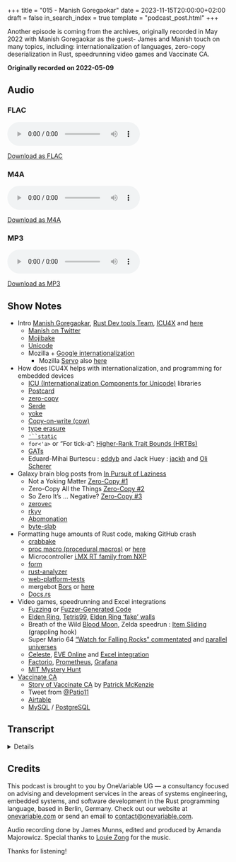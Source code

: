 +++
title = "015 - Manish Goregaokar"
date = 2023-11-15T20:00:00+02:00
draft = false
in_search_index = true
template = "podcast_post.html"
+++

Another episode is coming from the archives, originally recorded in May 2022 with Manish Goregaokar as the guest- James and Manish touch on many topics, including: internationalization of languages, zero-copy deserialization in Rust, speedrunning video games and Vaccinate CA.

**Originally recorded on 2022-05-09**

<!-- more -->

## Audio

### FLAC

<audio
    controls
    src="https://delivery.jamescdn.com/2023-11-15-manish-goregaokar.flac">
        Your browser does not support embedding FLAC.
</audio>

[Download as FLAC](https://delivery.jamescdn.com/2023-11-15-manish-goregaokar.flac)

### M4A

<audio
    controls
    src="https://delivery.jamescdn.com/2023-11-15-manish-goregaokar.m4a">
        Your browser does not support embedding M4A.
</audio>

[Download as M4A](https://delivery.jamescdn.com/2023-11-15-manish-goregaokar.m4a)

### MP3

<audio
    controls
    src="https://delivery.jamescdn.com/2023-11-15-manish-goregaokar.mp3">
        Your browser does not support embedding MP3.
</audio>

[Download as MP3](https://delivery.jamescdn.com/2023-11-15-manish-goregaokar.mp3)

## Show Notes


- Intro [Manish Goregaokar](https://github.com/Manishearth), [Rust Dev tools Team](https://www.rust-lang.org/governance/teams/dev-tools), [ICU4X](https://github.com/unicode-org/icu4x) and [here](http://blog.unicode.org/2022/09/announcing-icu4x-10.html)
    - [Manish on Twitter](https://twitter.com/ManishEarth)
    - [Mojibake](https://en.wikipedia.org/wiki/Mojibake)
    - [Unicode](https://home.unicode.org/)
    - Mozilla + [Google internationalization](https://developers.google.com/international)
        - Mozilla [Servo](https://servo.org/) also [here](https://en.wikipedia.org/wiki/Servo_(software))
- How does ICU4X helps with internationalization, and programming for embedded devices 
    - [ICU (Internationalization Components for Unicode)](https://icu.unicode.org/) libraries
    - [Postcard](https://github.com/jamesmunns/postcard)
    - [zero-copy](https://en.wikipedia.org/wiki/Zero-copy)
    - [Serde](https://serde.rs/)
    - [yoke](https://crates.io/crates/yoke)
    - [Copy-on-write (cow)](https://en.wikipedia.org/wiki/Copy-on-write)
    - [type erasure](https://en.wikipedia.org/wiki/Type_erasure)
    - [`'``static`](https://doc.rust-lang.org/rust-by-example/scope/lifetime/static_lifetime.html)
    - `for<'a>` or “For tick-a”: [Higher-Rank Trait Bounds (HRTBs)](https://doc.rust-lang.org/nomicon/hrtb.html)
    - [GATs](https://rust-lang.github.io/generic-associated-types-initiative/index.html)
    - Eduard-Mihai Burtescu : [eddyb](https://github.com/eddyb) and Jack Huey : [jackh](https://github.com/jackh726/) and [Oli Scherer](https://github.com/oli-obk)
- Galaxy brain blog posts from [In Pursuit of Laziness](https://manishearth.github.io/)
    - Not a Yoking Matter [Zero-Copy #1](https://manishearth.github.io/blog/2022/08/03/zero-copy-1-not-a-yoking-matter/) 
    - Zero-Copy All the Things [Zero-Copy #2](https://manishearth.github.io/blog/2022/08/03/zero-copy-2-zero-copy-all-the-things/)
    - So Zero It’s … Negative? [Zero-Copy #3](https://manishearth.github.io/blog/2022/08/03/zero-copy-3-so-zero-its-dot-dot-dot-negative/)
    - [zerovec](https://crates.io/crates/zerovec)
    - [rkyv](https://crates.io/crates/rkyv)
    - [Abomonation](https://docs.rs/abomonation/latest/abomonation/)
    - [byte-slab](https://crates.io/crates/byte-slab)
- Formatting huge amounts of Rust code, making GitHub crash
    - [crabbake](https://crates.io/crates/crabbake/0.4.0)
    - [proc macro (procedural macros)](https://doc.rust-lang.org/beta/reference/procedural-macros.html) or [here](https://doc.rust-lang.org/proc_macro/)
    - Microcontroller [i.MX RT family from NXP](https://www.nxp.com/products/processors-and-microcontrollers/arm-microcontrollers/i-mx-rt-crossover-mcus:IMX-RT-SERIES)
    - [form](https://crates.io/crates/form)
    - [rust-analyzer](https://rust-analyzer.github.io/)
    - [web-platform-tests](https://web-platform-tests.org/)
    - mergebot [Bors](https://bors.tech/) or [here](https://github.com/bors-ng/bors-ng)
    - [Docs.rs](https://docs.rs/)
- Video games, speedrunning and Excel integrations 
    - [Fuzzing](https://en.wikipedia.org/wiki/Fuzzing) or [Fuzzer-Generated Code](https://github.com/dwrensha/fuzz-rustc/#bugs-found)
    - [Elden Ring](https://en.bandainamcoent.eu/elden-ring/elden-ring), [Tetris99](https://tetris.com/topic/tetris-99), [Elden Ring ‘fake’ walls](https://www.gamesradar.com/oh-no-elden-ring-has-fake-walls-you-need-to-hit-up-to-50-times/)
    - Breath of the Wild [Blood Moon](https://www.ign.com/wikis/the-legend-of-zelda-breath-of-the-wild/Blood_Moon), Zelda speedrun : [Item Sliding](https://www.zeldaspeedruns.com/twwhd/tech/item-sliding) (grappling hook)
    - Super Mario 64 [“Watch for Falling Rocks” commentated](https://www.youtube.com/watch?v=kpk2tdsPh0A) and [parallel universes](https://pannenkoek2012.fandom.com/wiki/Parallel_Universe)
    - [Celeste](https://en.wikipedia.org/wiki/Celeste_(video_game)), [EVE Online](https://www.eveonline.com/) and [Excel integration](https://www.eveonline.com/eve-academy/excel-add-in)
    - [Factorio](https://www.factorio.com/), [Prometheus](https://prometheus.io/), [Grafana](https://grafana.com/)
    - [MIT Mystery Hunt](https://puzzles.mit.edu/)
- [Vaccinate CA](https://en.wikipedia.org/wiki/VaccinateCA) 
    - [Story of Vaccinate CA](https://worksinprogress.co/issue/the-story-of-vaccinateca) by [Patrick McKenzie](https://twitter.com/patio11)
    - Tweet from [@Patio11](https://twitter.com/patio11/status/1349577791537250310)
    - [Airtable](https://www.airtable.com/)
    - [MySQL](https://www.mysql.com/) / [PostgreSQL](https://www.postgresql.org/)
 
## Transcript

<details>

   *James Munns*
 
 Well do you want to give yourself a quick introduction?

*Manish Goregaokar*

Yeah, so hi, I'm Manish. I've been doing Rust stuff for ages now: I'm part of the Dev tools team, used to be on the core team. These days most of my Rust work is on ICU4X, which is a unicode project for making an internationalization library in Rust that's modular and fast and, well, in Rust. 

*James Munns*

So, I've known you mostly through the Rust project, like I feel like I've interacted with you online a couple times, then I know with the Rust all hands, we've chatted a couple times, probably played Mario Kart once or twice. 

*Manish Goregaokar*

Yeah, probably.

*James Munns*

But yeah, I know following you on Twitter is always an experience because I know you're on the Unicode bodies and things like that. Which means you have… you are the abyss gazer for things like mojibake and things like that like… whenever when someone's like, “Why isn't this encoding right? Why did this ridiculous edge case happen?” Or even just for spoken human languages, people start talking about like, a weird mashup of puns or roots of words— I feel like you're always at the root of that conversation, or get roped into that conversation fairly quickly.

*Manish Goregaokar*

Pretty much, yeah I'm the abyss gazer for multiple abysses I guess? I've always been interested in human languages and that got me into Unicode, that got me into many other things, and I guess it's a similar kind of interest that got me into programming languages as well. I spent a lot of time doing Unicode stuff, I have a lot of interests in human languages in general, though most of that doesn't overlap with my primary work in Unicode.

*James Munns*

So I know you were at Mozilla for a number of years… Was you working on Unicode a result of working at Mozilla, or did those things happen completely independently or…?

*Manish Goregaokar*

Ah, kind of both? So as someone interested in languages and especially writing systems, at some point I got roped into the Unicode script ad hoc where they work on encoding new writing systems or new characters in existing writing systems. So basically, the part of Unicode that's not emoji and not other weird stuff, it's for the actual text, and that was just an interesting thing for me to attend every now and then and help out in and enjoyed that. That's kind of how we got into Unicode, but my primary stuff right now is on ICU4X, which was started as a collaboration between Mozilla and Google. And when it started, I was at Mozilla. I was not working on internationalization at Mozilla, I was working on Servo, but the person who was working on this knew me well, and also I helped him with a lot of Rust stuff and also he knew that I had a decent amount of internationalization background. So I got kind of roped in when this started, and it was just like this little side project I had of helping out ICU4X, and then later when Servo shut down, the folks at Google were kind of like, “Hey you want to work on ICU4X full time?” and I was like, “Yeah, sure!” This is something that I cared about enough that I actually spent extra time on at my previous job. So, I don't mind working on this. So yeah. So it's kind of both.

*James Munns*

So, I know internationalization covers a really broad set of concepts and and things that are needed… What aspects of internationalization does ICU4X specifically aim to help with, or what kind of problems does it solve?

*Manish Goregaokar*

I kind of want to say all of it. 

*James Munns*

Okay.

*Manish Goregaokar*

But that's also kind of broad depending on what you mean by internationalization. Basically, ICU4X doesn't do translations or anything. It doesn't do things like providing you a framework to translate things. What it does do is kind of all of the hard algorithmics or data-driven bits of internationalization. So, how do people format dates? Oh well, it turns out that even in the US you have 50 ways of formatting dates, whether you want to use numbers or words or short words or whatever and now you need to do that for everyone. How do different languages have plurals? How do people format numbers? Because some people use periods and commas and vice versa, and then some people put the commas in different places. So it's a lot of stuff like that, segmenting words, whatever… There's already a library, really 2 libraries called ICU —which is Internationalization Components for Unicode — and they've been around for at least a decade, probably 2. They're kind of old: they're in C and Java and they're maintained by Unicode as well. They're kind of what everyone uses to do all of this, and they're fine. The main problem is that they're not modular and they don't give you much control over the data. So you're kind of stuck pulling in this giant dependency, and it takes up a lot of space and you can't do a lot of dynamic stuff that people would want to with data loading and with other stuff. Also the end result of this is many platforms have like multiple copies of it in the end, just because you can't really slice it up nicely. Android has at least 2 and I think it's more than two. I mean Chrome has its own, Android has at least 1 and 1 more. There's there's a bunch. Everyone has this problem: Firefox has this problem, Android has this problem. Because it's so large you can't even like think about targeting an embedded platform, because this giant Java or C++ library is just not going to fit. ICU4X was kind of: with the goal of we want a library that's modular so you only pull in what you need. If you only need to format dates, you're not going to pull in the formatting for currencies or plurals or whatever. And much more control over the data loading, so you don't have to bake in the data from the beginning. It doesn't have to mean like, “Oh, well because we can only have our app be 50 MB, we're only going to support these 5 languages because we can't support more without bloating up data,” and we want to give you control over data loading so you can kind of load it off the network or whatever, or kind of design your own way of loading data, cache it, whatever tradeoffs you have about data, we can support it because we kind of let you handle that part. That just makes it applicable to so many more things and so much more flexible so that's kind of the goal. And also it's in Rust: so modern programming language, safe but still fast. It's fast but still has a small footprint and yeah, so that's kind of like our goal.

*James Munns*

I've spent most of my career on tiny embedded devices, and for a lot of them, they either tend to be headless so they're mostly sending raw data and things like that. So, user presenting messages are not— I haven't worked on a lot of systems with a user interface, I should say. So, this has been rare in my career but I've definitely worked with some folks who have either worked in the video game industry, or web and front-end industry where internationalization and localization was a huge pipeline project where: from the tools that you use for doing the translations to keeping track of those translations in the application and things like that I know there's this huge amount of- I don't want to say unseen effort, but it's something that when a lot of people are thinking about software and development, that's not the part that they're thinking about unless they've worked on a team that's worked like that and and to go back to what you said about size the few projects that I have worked on that have had an LCD or something like that— we've typically had to recompile the entire firmware for all the different languages because, like you said, there's only so much room for non-volatile storage on those devices. So I definitely remember having macros in there and you'd have to build with different, you know, environment variables or compiler flags in there, and rerun 16 build jobs and then update the firmware specifically for devices that are going to that region… which might make sense for a device that never gets updates, but definitely as things become more connected and expect to have updates and either gain functionality or details change and things like that, that becomes less and less optional even for the really tiny stuff.

*Manish Goregaokar*

Yeah… tiny stuff… most embedded devices probably have fewer internationalization needs than like Twitter or Firefox because, you know, there's- there's only so much UI you can have. But even just thinking about, like, for example, a smartwatch— or this isn't actually a smartwatch, this is a GPS watch, which is even a better example because this- I don't think this chip on this is, like, a proper chip with a full OS and everything, this is probably an embedded device. It does a lot, but also it's got to have a battery life of like at least a week or so when I'm not in exercise mode, and it's got to show stuff. And this one isn't internationalized, but if it were to be internationalized, you'd want to fit all of that on this tiny chip. Most of the actual, like, smartwatches, like the actually smart-smart watches, where you can install apps and stuff, those run Android or IOS or something and they have a full-fledged ARM chip… but again, for battery life reasons, you're not going to have that ARM chip running most of the time, you're going to have it running, like, only when I'm pressing stuff on it and otherwise you've got this like tiny little embedded device- embedded chip that's usually just kind of chilling there and showing numbers on the screen.

*James Munns*

Yeah, the race to sleep is pretty much everything in battery powered devices is: how little can I do and how quickly can I go back to sleeping and *look*  like I'm doing something, but really using micro amps of power because there's no other way I'm going to make it through the week.

*Manish Goregaokar*

Yeah, but they still have plenty UI and nothing I've ever used of this kind is internationalized but there's still enough to internationalize, not enough as Twitter or Firefox like I said, but still quite a bit.

*James Munns*

Yeah, definitely, so this is something that not necessarily is what's holding, you know, I have this template my welcome message and I don't have the 25 different languages there, but this is something that's a toolkit almost for making that, where you have the details of the numbers or, like you said, even just calendar dates of making it not look strange to people who aren't in the region where the developers are basically — because I think we've seen that on, you know, US developed devices, or devices that are from a more international audience and you look at it and you go, “I know what it means…” but just every time I look at it looks weird, like… I know living in Germany, just looking at currency and things like that and seeing the period and the comma switched for numbers and will throw you off the first couple times you see it because you go, “Wait — is that — why does that… $1,000, and why are there 3 decimal places on that? Oh no, it's a million Euros, okay we're talking about something completely different here, or €100,000 instead…” So, I know that you're using Postcard as one of your formats there. I know that you and I have had some particularly interesting battles with zero-copy things. So: for folks who aren't super familiar with zero-copy, the idea is that sometimes these messages you receive, either from storage or off a network or something like that, make up a pretty huge amount of the data that you receive. I mean, if you think about JSON, which is probably a bad example which we'll come around to later, but… I mean that's a bunch of keys that are strings usually and a bunch of values that are either strings or objects that are then consisting of strings most of the way down, and that tends to be a pretty big amount of the data that comes in, and if you are streaming hundreds of megabytes of this data per second — if you have a cloud service or something like that — if you had to sit down and copy every one of those into a Rust string or something like that… It's not a lot, like `clone` is not that expensive an operation, but anything done millions or billions of times adds up, and zero-copy is sort of an interesting way of saying — well, don't duplicate it, just hold on to the original packet and whenever you have a string slice or whatever the equivalent is in your language, you just say — go look at the original payload, and it's there. And in the past, this has always been done for efficiency reasons but in a lot of other languages, it tends to be kind of a huge threat vector to say nonetheless, because if you accidentally keep pointing back to that message buffer and then get rid of the original message, but you're still holding on to some reference of that — you're in trouble. And this ends up being either, like, a use-after-free or buffer corruption kind of thing. And Rust has been particularly interesting, because lifetimes are more or less exactly what that's for — is the ability to safely say, “Do I still have that packet? Is that packet still good, and is it still around and can I reasonably borrow from it?” I know when I was making my the first iteration of my little computer, my little OS, I was like — I want to copy none of the times, I want a DMA memory directly into a buffer, and then I want to borrow that and process the entire packet stack and then send it out with only 1 copy basically from the input DMA buffer to the output DMA buffer. So I could get end to end routing… and I drove myself crazy, because you can do that and Rust will not let you make a mistake, but everything will work and then you go — oh let me just move this message over- Oh nope - Doesn't- you're not holding onto that buffer for long enough anymore, or you have to copy it and then you have this one path where you have to copy things and it ends up being really painful… and Serde does let you do zero-copy things out of the box, but I think both you and I have run into cases where we've wanted a little bit more than what comes available out of the box, or we're trying to do something a little bit more clever? And I know you've ended up writing a library called yoke which is for exactly that kind of problem.

*Manish Goregaokar*

Yeah— in the world of zero-copy, I've actually at this point designed 3 libraries um, that do various things in this space and they're all kind of- there are limitations of the space that I want to get around. They're not necessarily all crates that solve a problem that can't be solved another way. But they all- like for for our specific set of constraints, they work well. To touch on yoke a bit: the name ‘yoke’ comes from the fact that in zero-copy deserialization, mostly when people talk about strings and bite slices, they'll use the cow type because as you mentioned earlier: you can't zero-copy deserialized formats like JSON because they have escapes. So a string in JSON might not actually be the same exact representation as it is in memory because it'll have some backslashes in some places that you don't want. So if you're deserializing that, you can't always take a reference you might need to create an own type. In the zero-copy world, it's basically good practice to always use copy and write types everywhere so that your type can be deserialized from self-describing and from binary formats. The idea of yoke is basically that it does… It does what I call lifetime erasure, which is kind of a throwback to type erasure from din and the idea is— It can turn a compile time lifetime into a runtime one. When you mentioned earlier that when you're doing zero-copy deserialization in many languages, it's just a massive threat vector. In Rust it no longer is, but it is a massive lifetime headache because suddenly the data you deserialize from- the compiler will keep track of it for you, but you still need to handle it and like keep it around and you've got to do that all at compile time and you can't always do that. Sometimes you want some kind of caching strategy. Lifetimes don't understand caching, lifetimes just want to be statically known to always work. The idea of yoke is basically: you can construct some borrowed data out of a data source which I call a cart. And you can kind of yoke that data to that cart, and you get this yoke type which contains both the data and the backing source. And it doesn't have any lifetimes that are externally necessary. It's got a `'``static` lifetime that you can see but basically this means that from the point from the point of view of the outside. This is just a normal type. You can kind of bop around and move and you can hold onto it for as long as you want you can destroy it immediately. And it's got a runtime kind of lifetime and it's a fully owned type basically. The way you access the data is this .git method, which gives you the internal object with a much shorter lifetime. So it's still safe. So it's kind of gate keeping your type at runtime without incurring any runtime checks, .git is just a free kind of pointer. It's- it's giving you the lifetimes at runtime and so you can put something like an RC as the cart. And now you suddenly have dynamic lifetimes. You have the benefits that RC gets you when it comes to data management, but you still have zero-copy deserialization so you don't ever have to do those allocations when deserialising, you just use yoke and things are fixed. I will caveat that it uses the `for<`a>` syntax a whole bunch, which is basically- it is trying to use higher kind of types before higher kind of types are ready.

*James Munns*

Is it something that will be better with GATs when GATs come down or is this like really all the way in the higher kind of type?

*Manish Goregaokar*

Yes, it- it will be better with GATs when GATs are down. But also, mostly any compiler bugs we hit are compiler bugs that are probably also present with GATs. So it's not like a huge difference, we're just using the stable thing for now, and when GATs are like fully baked, we will do a breaking change and release a better version. It uses, like, stable GATs and there are plenty of bugs and shoutout to eddyb and jackh who have fixed a lot of them. I keep showing up with like, “Oh hey, here's an ICE,” and then my example code says like ‘yokable’ in 20 places because um… I have joked that we should just like check yoke into tree as, ah, as a test case. Yeah, we- we- we hit a bunch of ICEs.

*James Munns*

What was the threat I saw you make against Oli?… ”The- the longer something isn't const, the more transmutes I will make.”

*Manish Goregaokar*

Oh, so that is not galaxy brain zero-copy crate 1, or galaxy brain zero-copy crate 2. It's galaxy brain zero-copy crate 3. 

*James Munns*

Okay… oh, so there's something that's superseded yoke now. Is- is that galaxy brain crate 2, or 3? Okay.

*Manish Goregaokar*

No- no, no… 

*James Munns*

Okay

*Manish Goregaokar*

No, these are all things that kind of work together… and a bit of background on all of these, like every last crate here, I was kind of like— let's just eat the performance cost or the like memory cost and like see what happens. But then like, firstly folks had measured it, or already kind of had experience from ICU, what the costs would be, and also folks were kind of like, let's get the last bit of performance out of this. So in every case, I was like okay— so there's the simple solution that most Rustacians would do, and it's got a cost, and I've got this idea… I really don't think we should do it, because it's kind of weird and a bunch of work and everyone's like, “Yeah, you should just do it!” And so I have spent a lot of my time just doing these things. I've- I've been doing feature work as well. But a lot of my time has been spent building like, weird Rust crates— which I enjoy! Like that is actually very fun for me. It's a lot of unsafe code. 

*James Munns*

When someone pays you to shave a yak... You shave a yak, I guess.

*Manish Goregaokar*

Yeah, when someone pays you to shave a yak, you do shave a yak. Exactly. You can even like yoke it to a cart, like a pack yak. So- so, the second to crate is this thing called zero-vec which essentially… serde only lets you do zero-copy with byte buffers and string buffers- and strings. So- so byte slices and strings because everything else has constraints. For zero-copy deserilization, you need to guarantee that the in-memory representation is the same everywhere, and you can only do that for those 2 types- the only 2 unsized types that you can do that for are those 2 types. And for types that are sized, you just copy them typically. You're not going to actually try to do a zero-copy deserialization, because those just get copied on the stack. You only want to do zero-copy zero to deserialization when you've got something that's like a string that's a hundred characters long, or a byte slice that's one hundred bytes long. And that's all fine, but we want to do more. We want to actually have zero-copies completely— or well, we want to have zero buffer copies. Which means we need zero-copy collections. And that's kind of what zerovec gives you. Zerovec basically gives you versions of vec and map that can hold most types. You might need to auto-derive a trait on them but they can hold like all the integer types they can hold an enum or a struct that contains the integer types. They can hold like a slice of strings, so you can do- you can do things like vec of vec of string, or vec of vec of vec of vec of whatever in zero-copy. And also they are internally copy-on-write, because in the zero-copy world like I said you almost always want copy-on-write, so they just do that for you… and yeah, they internally kind of work by defining a wire format for everything and storing everything in memory that way and doing that conversion at runtime instead. So there's a bit of a runtime cost on reads and a larger runtime cost on writes, but the idea is at least in our case, we're never going to be writing to this data in user code. We produce data and then the users get it, so it doesn't matter if producing data is a bit slow. So yeah, that's the second one and it basically just gives you this entire world of types that you can use to do  zero-copy. And we've been using that, and it's been working pretty well. There's also a map type in there and the map type kind of. It's basically a binary search map. 

*James Munns*

It is it like a linear map. Yeah, okay, binary search. Okay.

*Manish Goregaokar*

Yeah, nothing fancy. And worth mentioning that there's already a crate that does a lot of this called rkyv, which was talked about a while ago and it's got pretty popular and- and it's quite good. Ah, we didn't want to use rkyv because it kind of mandates everything about the format. We wanted to use Serde with its pluggable formats, so… and rkyv kind of needs you to be in that universe, but rkyv is also very very good and… everything that zerovec does, rkyv does better. 

*James Munns*

Nice. Yeah I mostly I'm not really met the rkyv folks, but I ran into them because when they were building rkyv, they actually went out and built one of the most comprehensive benchmark suites for different serialization formats where they they have a lot of the Serde formats. So my format Postcard got pulled in there, and rkyv was in there and then there were some non-Serde ones, like more Protobuf-style ones as well… And it was interesting to see that, and they even included like Abomonation which is one of my favorite crates which is just basically like— well, you `memcpy` to a buffer, and hope you never send it to another computer that has a different representation… but it was written by ah, a guy who was working on high performance computing and things like that where they knew that every node in their cluster was using that exact same CPU. So for them, why pay portability costs when you know that portability is not a thing and they gave it the name ‘Abomonation’ intentionally spelled wrong. So I mean you know sort of the danger that you're getting into but it was interesting going back and forth on that and and seeing the different tradeoffs, because Serde has been tremendously popular in that it covers like, 95% of the serialization and deserialization use-case landscape, and because of that it's gotten huge. And you want to stay in that ecosystem because everything works with that, almost any crate that you have that has data types will just have some sort of Serde pluggable format, or like you said — the model is implemented, which means you can plug it into Postcard or JSON or TOML or whatever you'd like… But there are a couple of these edge cases where there's just… either the format- it was impossible to do that when the format was first stabilized, so these kind of things are not possible without breaking backwards compatibility. Or they're just outside of the design, but like the primary design space of these things like that where yeah, zero cost to serialization is one of those things that I've run into, where I've had a lot of these copy-on-write problems. But I'll go one further and usually I am working on a `no_std` system which means that I don't have easy access to do that copy when a write is necessary because there's no allocator, which means you really don't have much to work with so… My first version of that was doing totally deserialized but you just couldn't touch anything and you had to be really careful about what you touched. The second one I ended up making my own sort of like user space, reference counting allocator, where you just would have slabs so you would just say okay I know all of my messages are going to be less than 512 bytes on the wire. So I have a little mini allocator that can hand out 512 byte pages and didn't matter if you got a 10 byte message or a 499 byte message. You always got the big buffer. But: it was reference counted so you knew as long as someone was holding onto some piece of that slab, that memory would stay intact, which was exactly what I ended up needing. But even doing that, it was difficult, because I've forgotten… but I know you and I had a lot of conversations because you were working on yoke around the same time I was working on byte-slab and I was trying to figure out how to make serde do the thing that I wanted, and there just really wasn't… like there's a really deep set of APIs that you have accessible as either a format implementer, or as a data model implementer, someone who's serializing the data types. But I realized what I really needed, needed to be on both sides of that, and in Rust's traits, there's not really a great way to enforce that you have someone on both sides of that. So what I my hack ended up being: you deserialized to borrowed types, and then I would come in afterwards, look at all the references, look at the pointers and then try and reassociate them with the original buffer, which means I'm scanning through all the references and I think I called it ah… ‘rerooting’ or something like that where it's just like, “Is this a reference? Is this a reference to the slab that we have? Okay, cool!” where I'm literally just doing pointer math to see if it's in between the memory range of that buffer, and made me very nervous… Although Genkra eventually did calm my fears on whether doing that pointer math because: in my mind doing math on pointers is always undefined behavior, like if you're comparing pointers from different allocations, it's always undefined behavior. And I was worried if you're comparing a pointer of a reference, that's not from that buffer; with one that *is* from that buffer, then you have problems but she pointed out… I think the most succinct thing was… there's some limitation there where it's basically like— yes, I think that's theoretically allowed to be undefined behavior, but… literally no compiler defines that as undefined behavior, because it would break literally everything, and there's basically a switch that no one turns on LVM for specifically that optimization and it breaks everything. So I was a little worried about it, but it ended up being okay… But I know you and I have sort of felt around the edges of what is possible with serde, where on some hands, it's ridiculously powerful but then there's always that one 5% of things that you want to do where it's just like there's just no way to express that unfortunately.

*Manish Goregaokar*

Yeah, and like zerovec is kind of an attempt to like add another percent to that, or subtract another percent from the 5 %… but yeah exactly, it does a lot, but it also it has limitations and we have been trying to work around a bunch of those… Overall, doing pretty well. It's a great crate and it does almost everything we need and the things we don't, it's good enough that we've been able to design these crates that extend it. Also, yoke is not even working around a serde limitation. It's working around a problem that any zero-copy deserialization crate in Rust will have unless it decides to manage the data for you, which I think some might. Yoke is something that you can use with Archive as well, or with anything else. Oh, and the third one is the most galaxy brain yet because it is… It's the one where we go, “What if you never had to do *any* deserialization, what if it was 0 deserialization deserialization like forget zero-copy It's like negative copy There's no deserialization cost.” The background of this was in some cases you actually do have trusted data. And we- again we want to support data loading patterns and whatever, sometimes your data is baked into your binary, you already trust it and what you could do is like include bytes and then deserialize. But you're paying that cost at some point, and if you're a browser like Firefox: Firefox is- as mentioned before, Mozilla is working on ICU4X quite heavily… So if you're a browser like Firefox, you care about process cold start times very very much, especially now that browsers are many processes, so you don't want to pay that cost at the beginning… and you also really just don't want to pay that cost as much as possible. So, even if it's zero-copy, zero-copy deserialization is pretty fast. But it's still- especially if you're doing a lot of data at once, it's still somewhat slow, so the idea… the last crate was kind of like— what if we could solve this problem? What if we could- we could support a way to kind of bake data into the binary without paying serialization costs? And the answer in that space is `const` and the- the easy doesn't-actually-work answer is: what if all our serialization framework was `const`. It doesn't actually work, because Rust doesn't have support for all the things that need to be done such that something as complicated as serde can be maybe `const`. It does have designs for all of this though. So I think yeah, 

*James Munns*

Oh really?

*Manish Goregaokar*

The Rust `const` infrastructure will actually kind of live in a space that's kind of perpendicular to traits, so that a trait doesn't have to be inherently `const` you can kind of parameterize yourself on a trait, that you say that this is the `const` version of this trait. So you kind of have traits- normal traits, and then you can- for any normal trait, you can say, “this trait but make it `const`". And that's a different bound. So I think it will be theoretically possible with the designs people have, but that's like a couple years away, so we can't rely on that. So instead, the thing we're doing— and this is where some galaxy brain stuff happens, and this is also where I threaten Oli with writing more `mem::transmute`s— instead, what we're doing is we're still using `const` to create one static, but we are serializing to Rust code. So there's this crate called crabbake. 

*James Munns*

Go on…

*Manish Goregaokar*

This one is not actually published yet, or- well it's on it's on crates.io as a placeholder and it- the first version of it should be published this week or so, but it's still much more experimental. We're still kind of playing around with it but folks can try it out. Crabbake gives you a custom derive that… basically it gives you a custom derive that gives you a function on the type that generates a token stream that can `const` construct a value of that type. 

*James Munns*

Ohhh, ok…

*Manish Goregaokar*

So now you can use that in a proc macro or build script, or- or just in a tool before- run before everything, and generate an absolutely massive Rust file for all of your data. 

*James Munns*

So you serialize a proc macro basically and then the proc macro executes the serialized proc macro to create the values?

*Manish Goregaokar*

Yeah, you serialize- well, you serialize to Rust code. It’s just normal Rust code and then whenever you want- well, it can be weird because it's trying to be `const`. So yeah, you serialize to Rust code, so basically the bakeable or crabbake trait gives you a .bake function on any value and that'll output a token stream. Which in this case it's just normal Rust code, it's just a constructor that calls constructs all the children and whatever, you just stick that in your Rust file. 

*James Munns*

So- so, it actually serializes 2 as token stream you said? 

*Manish Goregaokar*

This 2 as token stream. Yeah.

*James Munns*

Wow.

*Manish Goregaokar*

ICU4X is a ton of data that we kind of test with we have like a whole bunch of locales and a whole bunch of different things. There's a pull request open right now which is making everything work with this. It's like… multiple megabytes of Rust code like like 10s or something of megabytes of Rust code I think. I believe it actually takes a while for Rust format to format. 

*James Munns*

Wow, I don't think I've ever seen Rust format hiccup before.

*Manish Goregaokar*

Yeah I- I forgot the numbers…

*James Munns*

Yeah, the biggest crate that I've seen is, in embedded we tend to do code generation for register definitions and things like that. So you know, when you've got these registers that configure your serial port or your memory interface or whatever, we'll generate a bunch of code for that, that gives you sort of safe APIs for that. But these microcontrollers have a big range of how complex they are, and for some of the really like… really really high-end microcontroller— so getting out of the realm of what a microcontroller actually is anymore, I'm thinking of ones that are like the i.MX RT family from NXP which is a 1 GHz microcontroller with a ridiculous amount of RAM. I think it generated a million lines of Rust source, which probably isn't 10 MB even, and I think we we already had to break that up using a tool called form because the codegen all happens to one file, so you get this librs that is just 1 single line of 10 million lines worth of code— or a 1 million lines worth of code— then you run it through Rust format, which chunks that into many, you know, a million lines of pretty formatted code, and then you run it through a tool called ‘form’ which takes modules and breaks them out into files automatically. And then you run Rust format on that again, but the problem is whenever you do a clean build on that it takes like, 6 minutes or something like that just for that one crate to power through that million lines because it's a single codegen unit, which means parallelism means nothing to it and yeah, it's it's sort of the, “Oops, we have found the logical end of our tool’s usefulness,” where like, okay, O(n^2) is fine up to some point but then at some point it just becomes not okay anymore.

*Manish Goregaokar*

So yeah, the GitHub diff stat says 350,000 lines, and apparently it crashes rust-analyzer. So now we need to tell Rust we're figuring- well, I think we've already figured out how to tell rust-analyzer just- just don't look there. I'm also kind of advocating that we don't check in all of it because if we check it in for one locale- that's kind of in a- and we can generate all of it during testing. But yeah, it's a lot. Actually this just reminded me of a somewhat unrelated anecdote of when I was working on Servo… There's a test suite that all browsers share called web-platform-tests and it's kind of maintained collaboratively by all browsers. Browsers also have their own tests but this is kind of like most of the web compat tests go here and it's massive, and we used to submodule it. But basically all browsers moved over to checking it into tree and having like a sync tool that tends to work better for stuff like this, and the commit where we did that… It didn't just break GitHub on Servo— it took down a GitHub, like, node or cluster or whatever they've got. We know this because, well, our mergebot Bors stopped working because it could no longer tell if things were mergeable because the GitHub API was just not telling you if things were mergeable across the the big merge we'd done. And then we kind of emailed GitHub to be like, “Oh hey, this happened, and also we made this merge. So maybe that's why…” And then they're like, “Yeah, there was the whole thing that happened,” on like— I don't know exactly what the term was but apparently it took something down. Not too much, but it was like, not just our repo.

*James Munns*

Yeah, I think the worst we've had with that in like embedded Rust is occasionally we’ll codegen a normal microcontroller will be like 100,000 lines of code, but sometimes some of the way that these organizations work is they'll have all of the chip families in 1 repository, just because there's like common tooling and things like that. So when you update the tooling, it will regenerate all of these, and then we'll publish all of them and you'll get something, like you know, 150 of these crates checked in at the same time that take about 4 minutes on a clean build each, and they're also relatively large. And I think this was before there was like a dedicated paid docs team, or like a dedicated docs.rs team when it was much more of a volunteer project. And you just go— we'll send someone an email like, “We need to publish these, like how can we make this not… like we're doing this as volunteer work, and we realize you're doing this as volunteer work, and we don't want to cause problems, but we also want all 150 of our crates on crates.io like… what- what can we do here-” I think now there's a much better system for priority leveling and things like that, where there's a couple ecosystems that tend to do that a lot. It's not just the embedded folks anymore, but usually it tends to be generated code projects that are doing… like I'm thinking of like Google or Amazon's API definition generators or things like that, that generate JSON or Protobuf or gRPC or whatever for all those interfaces and they tend to be huge and you'll see just like 200 crates in the queue for a day or two…

*Manish Goregaokar*

Yeah, they all get deprioritized I believe which is kind of how it's handled. Docs.rs has like a list of known ecosystems like that and it will deprioritize them. It still wants to build them, but it will like try to you know, not let other crates suffer a sort of. I don't know exactly how the prioritization works, but yeah, it does something like that. Which I think people in those ecosystems are kind of fine with because you know, they just want their stuff to work and it's fine if it takes some time. 

*James Munns*

Yeah, we would also get into problems where because it's like 1 crate… We kept blowing the memory limits of the Docs.rs builder and stuff like that too. So then you just have these like backed up failed jobs and things like that and… yeah it- it was bad… but I think… Yeah, I think we ended up submitting some of those as like stress test examples for the compiler project as well, because when you're generating that much code, it's pretty pathological to what a normal Rust project looks like, but there's also not a great way of breaking… we've- we've tried breaking it up a couple times but it ends up- you end up with circular dependencies that are really hard to programmatically generate if that makes sense.

*Manish Goregaokar*

Yeah. Generated code is always kind of, like well… the worst. I mean also— and you've almost certainly have— but if you've looked at fuzz code… It is… it is written by aliens. It's like the same thing, a lot of compiler bugs are just, you know, hit by code written by aliens I guess…

*James Munns*

Oh oh, you're talking about like… the generated like minified cases that get generated by fuzzer… okay.

*Manish Goregaokar*

Yes! Yes, when a Fuzzer… It's always wild stuff. It's like— Why? Why? Who- who would do this, why? Why is this? 

*James Munns*

Who wrote `break` 117 times in a row inside of an `if` statement and you're like, “Well, you're right, I didn't think to test that, but that sure does crash the compiler…” 

*Manish Goregaokar*

Yeah, and the answer to who would write that is Elden Ring players. 

*James Munns*

Yeah, okay. I admit I am totally out of the loop. I've been playing like Tetris99 for the last 3 years and I am a… I am a terrible gamer.

*Manish Goregaokar*

Oh I'm also out of the loop. One thing that was- it caused even a little bit of a controversy- was apparently they had this wall that you had to punch like 100 times and there was no feedback that like punching was doing anything; you know in in a normal game, if you kind of attack a wall, just do nothing, and if it's a special wall, you'll hear a little sound. And there was no feedback: you just had to like stand in one spot and punch a wall a hundred times, and then it opened a secret door… Which later I think it transpired that actually that was a mistake? It wasn't intentional, but because Elden Ring is so well known for being a hard game, everyone was kind of like, “Yeah. Yeah, that's- that's what this game's like. This- this is normal.”

*James Munns*

It's like old video games would have that in their, like when they would ship the games and then they would write the manuals after they ship the games and they're like, “Look out for this- this person will come in. Ah it'll end your game!” but it was really like, a buffer overflow or something like that. Like they would just write it in like it was some intended behavior but it wasn't. I've seen people on Twitter talk about like as soon as speed runners realize that they're basically doing reverse engineering, but like hard mode, because you have no tools or anything like that… sometimes now you have tool-assisted speed running and stuff like that, but like figuring out things… I can't remember which one of the Zelda games it was, but one of the Zelda games, if you exhaust the heap, you get like this red moon condition, and it kills everything on the map and then respawns things. It basically is like- it's like a forced culling heap.

*Manish Goregaokar*

Oh that's a different one… Oh oh oh oh! That's oh, you're talking about Breath of the Wild. Yes.

*James Munns*

I think it's Breath of the Wild, yeah. It's funny because they programmed it in the game so it doesn't look weird, but people have looked at it and gone — Oh okay, you just exhausted the heap or fragmented the heap so bad that it needed to basically give up despawn all the entities and then respawn the ones that needed to be there in like a clean, nicely compact format or something like that. It is funny to see all of those speed runs are basically executing arbitrary code or figuring out how to get the allocator into like a really niche terrible fragmented state just so you can force some behavior.

*Manish Goregaokar*

So yeah, there's- there's an old Zelda speed run where someone just like- apparently when you throw a grappling hook something of it gets leaked and so they were just like leaking grappling hooks into the heap until this barrier would not load. And like, it was this barrier that would take a lot of time to go around so you kind of- you first fill up the heap until the barrier refuses to load and then you can just go straight to the boss fight which was nice.

*James Munns*

Nice. Yeah I’ve seen a bunch of those where it's- when you watch the speed run and the first like 8 minutes is: they're doing one thing, like they're doing backflips or shooting a grappling hook or picking up and throwing bombs and picking up and throwing bombs, and it's- it's all that just to like get the stack pretuned or to get the heap pretuned to have certain values and it's like aaand rob sled- like, and you just do ridiculous things from there.

*Manish Goregaokar*

I yeah, yeah, this isn't arbitrary code execution. But like if we're talking about speed running I would be remiss if I didn't mention the quadruple parallel universes one, if you've— Oh, have you not seen quadruple parallel universes? 

*James Munns*

That rings a bell. But ah, I have no idea what game that is for, yeah.

*Manish Goregaokar*

So. It's for the Super Mario 64 “Watch for Rolling Rocks” level. And there is this one Youtuber who… This is not a speed run in the like speed sense. It's a speed run in the ‘we're playing the game with some arbitrary constraints because you know, why not’ and the constraint that they're trying to do is minimize A-presses. You know, the- the very useful button in the game. Let's- let's just not use that as much as possible. And what the game is about, is about beating that level in half an A-press. It explains what it means by half an A-press, but the general idea is sometimes in some cases, you can go through a lot of the game with just A held down. So if you've already pressed A for a different reason and you don't let go, then you can do a bunch of stuff but it's one of the most galaxy brain speed run videos I've watched, and it's- it's commentated and they kind of explain what's going on in a very matter-of-fact way. It doesn't sound like they're describing something galaxy brain but like, every 5 minutes, it just gets worse. They start out with like simple stuff and then it just gets worse and worse and worse, and eventually they get to what is known as quadruple parallel universes. That's the like end state so you can kind of see how much it's going to take to get there. It's a very good video and it has- I feel like it has kind of captured minds much wider than the speed running community. Someone made this animation of like Mario versus… some other Nintendo character where they fight, and then the fight heavily references this video. Quadruple parallel universes is just this amazing video and it's like- it's like 20 minutes, it's not that long. 

*James Munns*

I'll have to go look at it… Especially if you've caught it after it's been known for a while, people have gone back, and a lot of times when they figure out the trigger case or the reproduction case they'll go in through an emulator and like step through all of the states and figure out exactly why it does that. Or like trying to figure out other ways that you can reproduce it even faster, or like you said like— maybe throwing the bomb triggers it in a hundred throws but the hook shot does it in 20. So that now everyone switched over to the hookshot meta, and starting to use that but… I have to go look at that one like… I've seen some really crazy Skyrim ones and like, Super Mario 64 has got to be the one that I see the most. I think that's also one of those games where… they shipped it in… I can't remember exactly what it was, but it was something like: they shipped it with some optimizations on but nearly all of the optimizations in the game turned off, because they just… like, they were working up to the last minute to ship it and I'm sure they were running to some like compiler limitation or undefined behavior that they were tripping over or something like that, and like… I want to say something like the engine is at like 01 or 02 but all of the entity logic for all of the the characters and stuff like that are at like no optimizations, because like— someone's told the story afterwards, they're like, “It was just hitting some compiler bug and we couldn't hunt the compiler bug down, so haha no optimizations! And turns out it's still fit on the system.” But I'm sure there's like a ton of the exploits that take advantage of that, either just because like it's less optimized so it's easier to get it to fill up the stack or the heap or something like that, or just something else terrible, or more predictable to exploit because it's not optimized in some really weird way.

*Manish Goregaokar*

Yeah. Speed running is not something I pay that much attention to, but whenever I do, I always have a good time.

*James Munns*

Yeah, it's a look at something that's like peripheral to your industry, but not exactly what you do and it doesn't cause you a headache because you're not working in the game industry. So it's not like immediately nausea-inducing.

*Manish Goregaokar*

Yeah, though there are like also some really good relationships with speed runners in the game industry like Celeste was- I think it was designed by someone who is a speed runner? But it was designed with speed running in mind as well, and like there- there are a whole- whole bunch of little things that are in the game that kind of help you notice that. Recently someone… someone made a version of Celeste with- it was the wildest thing I saw and someone was speed running this on Twitch- and Celeste is a very hard game and someone made a version of Celeste where instead you're playing Mario and you have Mario's move set mostly so you are playing a game that is very hard with not even the right move set? And there's the whole bunch of like- it's not just that, there's like a lot of things are changed to make it actually playable. And I was watching a speed run of that and I was just kind of like— people are amazing.

*James Munns*

I love when you get the crossover of games and developers, especially games like that, that either have like a really specific workflow or something like that… like, EVE the online, like, space faring game—

*Manish Goregaokar*

I know what you're talking about. I know what you're about to get to. Go for it.

*James Munns*

Introduced yeah, an integration with Excel, so like because people were already like tracking the meta of- because like the whole thing is like shipping and getting arbitrage of like ‘buy it here for this cost and sell it over there.’ They're like, “We just built an integration!” And I know you were playing… what is it called, the… Factorio with a bunch of Rust folks and someone's like, “Okay, how do we get like, Prometheus logging into our instance so that we could use, like all these- like logging and tracing and visibility tools, so we can watch the amount of science we are doing per second, or the number of trains we have going or…” And watching those come together where people are like, “Ha Ha! I have the tool! I have observability tools for this, like I know how to automate this!” and that becomes like a weird meta-game.

*Manish Goregaokar*

I'm pretty sure that was Eliza, and I'm also pretty sure that's like, the second or third Factorio game I've played with Eliza over the years, where at some point Grafana or Prometheus gets brought up. And I'll point out: there is a mod for Factorio that lets you do this. This is already possible! I've never used it. Ive never played a game with it, but it has been fun to talk about. Yeah, definitely, that overlap is also always fun. The e-online thing made me chuckle a lot. 

*James Munns*

Yeah I'm sure they did it mostly for a laugh but like, I saw a huge amount of press just on that, where it's like, “Eve <3 Excel” kind of thing.

*Manish Goregaokar*

Yeah, I mean I suspect it's like actually really useful. Yeah, Google Sheets can do, it can do network requests, so you actually can do a lot of weird stuff in Google Sheets if you really want to…

*James Munns*

It's got this- like instead of like the visual basic environment you'd have on your desktop- I know my wife does a bunch of data analysis and things like that and there's a couple of like… Google Sheets Javascript platform because they basically have like a little sandbox Javascript environment you can use for- you would use like, not just a VLOOKUP but the more like, advanced scripting type stuff, if you wanted to pull in currency definitions. I'm sure you can go… deep with it, if you really want to.

*Manish Goregaokar*

So, this year for the first time I participated in an MIT Mystery Hunt team. And for those who are unfamiliar, it's kind of like this treasure hunt that usually occurs on MIT grounds every year, this year it was remote but it occurs on Martin Luther King weekend. Basically you solve a bunch of puzzles, and the answers to the puzzles feed into more puzzles and it's just like you know… puzzles. I was- I was participating in a chill team, I'd- a friend introduced me to it, and she was like, “You, you're gonna enjoy this.” Initially, I was doing a bunch of like language related stuff, because there were some things that I knew that like many of the people on the team didn't, so I was like focusing on those. But a thing that I noticed was firstly: my team did everything in Sheets. Like, everything. And the sheets were magic. You could add rows to a sheet and it would… every- every time we unlocked a new puzzle, you could add a row to a sheet, and it would add like a Slack channel and create all of the new sheets that you need, because everything was done in Sheets. And also: that was not unique to my team, and I know this not just because people told me, but because the puzzle website had a, like for every puzzle, there was a ‘Copy to Google Sheets’ button or ‘Copy to Excel’ button that would kind of copy it in a format that could be pasted into Sheets without any problems. So like, if there's a bunch of stuff on it, it might be a puzzle that actually- even if it's a puzzle that really doesn't need sheets, it still had one, but… It was just, you know, everything happened there and it was- especially since people were solving puzzles remotely, that actually worked out really well, and I had a good time. Folks had like some serious Google Sheets chops. It was, like… there were times, especially since I was in Pacific, there were times when it was late at night and I was one of the few people playing, and I got to like use- or only person who is free who was able to do the thing, so like I was also able to do a bunch of complicated Google Sheet stuff. But like some things people designed were just amazing. I always love when people do weird stuff in Excel. And Sheets. 

*James Munns*

Yeah… I feel like the downside to that is usually at least as a software developer is those things scale up to some point, and then the maintainability drops off a cliff because you are like- it makes it very easy to do certain things but not maintain them, but for something where it's like a three day weekend where you're like— I need observability now and I need something that's basically automatable and usable as a frontend to my entire team, it's got to be probably one of the most flexible things for that without building your own crazy toolkit for it out of the, you know, from scratch.

*Manish Goregaokar*

That gives me flashbacks to Vaccinate CA. Vaccinate CA was a speed run startup.

*James Munns*

Yeah, I remember following that along and seeing especially like, what's his name Patrick— Patio 11— talking a lot about that and… do you want to give like a brief history of what that was and how you got involved? Because I saw you were involved with it, but I never really heard the story behind it.

*Manish Goregaokar*

Yeah, so Vaccinate CA was basically the idea that finding vaccines is hard. This was in February 2021. You've got to call up like 10 places to find out if any of them— forget if they have stock or not— if they are even doing vaccines. At the time in California, mostly… mostly people above 65 were eligible, so it was also like, this is quite a bit of a burden… and we also knew that this is going to just get worse as more people get eligible. I think the government did have plans, but they were not moving along. So basically- and it started with a tweet from Patrick McKenzie which was kind of like— a thing that tech people could do without that much effort is just build a, like… and not just tech people, like volunteers… could do without that much effort is just call up all the places that might do vaccines, find out who are doing vaccines and publish this list. Yeah, so I got involved because ironically, they were doing some um… Excel / Google sheet stuff and some scraping and someone was like, “Hey, Manish, you know a bunch about that: do you want to get involved?” and I was like, “Yeah, sure!” So I got involved in that. We started out- and this is where like the speed run startup comes in, because we… I mean it was a speed run startup whose only goal was throwing away all the money. Which is, you know, we're not trying to make money, we got donations at best and then we spent it on stuff. It was a speed run because we kind of went through, like, the stages I think startups kind of go through with a bunch of their product and stuff, but in ridiculous time spans. And we start out with like an Excel sheet of just a bunch of places folks had kind of copied from various websites and phone numbers, and I did like some Google Maps API calls to populate them with phone numbers and everything else and folks were calling there and just like ticking something in the sheet… and at some point people who had used Airtable or worked on Airtable got involved and they were like, “You know what… This is not going to scale. Let's go to Airtable.” so we went to Airtable. And we set up kind of a bunch of tables and that was great because it was very easy to kind of filter stuff and redirect stuff in Airtable. We also had this little script. In Airtable, you can write JS to make like a little UI, and we had this little script someone had written that would kind of just give you a random number and a place, and you call it and you just had like a phone tree to kind of click through, and that meant the programmers and like the people- the organizers kind of direct calls and stuff like that very quickly. This got very useful when we realized on like day 6 or something that most people don't have vaccines but safeways do have vaccines because turns out - you know who's good at getting cold stuff around? 

*James Munns*

Grocers?

*Manish Goregaokar*

Grocers. And if the grocer happens to have a pharmacy, they're also- yeah, they also have vaccines, so then we kind of focused everyone onto Safeways. At this point we still kind of just had this Airtable embed on the website, so people would open the website and kind of- you could filter it there but it was still very hacky and then Valerie Lansey designed a little map that would show you and you could just zoom in and kind of click on the area. So basically, we grew from like, a small group of people to quite a lot of people, a lot of people calling, new volunteers every day. In like a week or so, maybe two weeks, we had coverage of all of the healthcare places in California that we thought would have vaccines. And we were like able to get information from them at a scale of like, a couple days on recalling and people were already using it quite a bit… And we kept doing this, and at one point we actually- we grew past the Airtable data limit. Like— bear in mind, we had people who worked at Airtable. We had enough money to pay the problems away. We hit fundamental limits in- there's like a 50 thousand row limit in Airtable-

*James Munns*

Mhm, I know Excel has something similar.

*Manish Goregaokar*

Airtable made it 100 thousand for us, I think their actual limit is something else. But they were like— this is a fundamental limit, so we ended up having to rearchitect again to use like SQL. But this this took a while, and at this point there were actually like full-time employees. When I got involved, it was fully volunteer, and I did a whole bunch of the technical scaffolding at the time. So another thing I speed ran then was, I speed ran Burnout over ah- over a long weekend. It was actually- I think it was good that I did that, because it was an interesting experience, and I handled it well because there was the Martin Luther King long weekend. I was already pretty involved, and I was doing a lot of stuff: I was like doing a lot of the technical infrastructure, but also doing kind of a lot of the managing of who we call in all of our ontologies, because every county did things differently. A large problem we had was just the ontology of things: how to categorize this information in a uniform way, how to get all the information that's necessary, and how to surface it to the user and so that was a lot of work that we were doing. So I was just constantly involved and because I was behind a load of technical stuff, I was like necessary for a bunch of stuff. On Saturday and Sunday basically… and most of Friday… on Saturday I go to the hills and do habitat restoration, so I did do that. But aside from eating and sleeping, like Vaccinate CA was all I did. And I enjoyed it. And then like late Sunday I was kind of like— this is not sustainable, I cannot keep doing this. And so I started writing docs, which I'd already been doing but I was like— more docs. And on Monday I kind of made sure more people are involved, handed off a bunch of things and stayed pretty involved, but was no longer like—

*James Munns*

Load bearing.

*Manish Goregaokar*

— load bearing on a lot of things that needed a constant effort. There are more people involved and… Also we kept growing. 

*James Munns*

Yeah, startups are interesting in that like from what I've seen, the- the ones that do the best tend to design for the next order of magnitude or 2 and no further and no nearer or anything like that where like. You know that if you're starting with the Excel you're like— okay, this is going to get me to N-thousand rows or X-number of simultaneous users, and it'll be fine. I don't need to overengineer it until that, and then you go to Airtable because you're like— okay, well I can do my next 2 orders of magnitude of growth here. And then at some point you're like, you know, SQL is unavoidable at this point like— why not drop it into MySQL or or Postgres or whatever managed service. You were using or something like that and… It's interesting to hear that go so quickly, because I've- I've seen startups die because the market takes off faster than they can respond, and I've also seen startups die because they respond faster than the market takes *them* up, you know what I mean, like… they're designing multiple orders of magnitude forward when that's not their problem right now. But it's interesting to see like… you don't get that a lot in startups where your market is so excited and like people are like, “Yeah, cool, I get what you're doing. Yeah, let's do it. Let's help,” like… Where- where getting vaccines in hands of people… and another a huge part of that startup process is like learning the on-the-ground information where, especially if you have a startup that is not made up of people from that industry or things like that— there's just certain lessons you only learn by being involved, and I saw a bunch of reports from that, of just learning that— oh, you can *ask* the pharmacists at this place because they have other friends that are pharmacists and will tell you what all the other nine pharmacies are in that region, and like you said like: no one thought to check a Safeway, but someone's like, “Have you tried call in Safeway yet?” and I'm sure that was the point where you're just like, “Oh, this has changed…” like—

*Manish Goregaokar*

Oh, we- we already had Safeways on our list. But what we didn't realize was- I mean we were just calling everyone on our list, and then we were like calling Kaiser hospitals where we'd have like a 1 hour wait because everyone was calling them. Half the big places were places everyone was calling, and we were like— let's get that information put on the website so that, you know, instead of people having to call… Yeah, we knew Safeways were there. We just weren't focusing on them, where we're just calling everyone and then we were like— Wait, the big hospitals don't have their stuff together yet, but Safeway does. And soon after CVS did and like… We could see the trends, we we had a very good bird's eye view of distribution. Yeah, so we knew about Safeway, we just didn't- it never occurred to us to be like— oh, of course. Safeway is who we should focus on.

*James Munns*

Yeah, and I'm sure that changed like you said changed every week. Because you were trying to capitalize in the folks who didn't have their stuff together last week, but did have their stuff together this week, but the market- or like the people who were looking for vaccines hadn't caught up with that. So it was like trying to quench- or basically maximize the amount of effectiveness you could have of your callers for what the availability was.

*Manish Goregaokar*

Also to give an idea just of the like speed of the thing: Vaccinate CA lasted like five months. Not a long time, and it went through like 3 or 4 stages of startup land in that process. The Excel thing was like a day, and the Excel-to-Airtable took like three days, and then Airtable was around for like a month or 2 or maybe 3.. and then after that for the rest it was… yeah. And we were adding a lot more stuff in that time, there was like more than- that kind of went through that ratcheted scaling thing just very quickly. Yeah.

*James Munns*

That's very, very cool. Yeah, and I know just like a couple months ago I saw Patrick posted like, “Hey, we've actually closed down the Vaccinate CA company because I guess there was a company that got spun up to to handle those donations and things like that and—” 

*Manish Goregaokar*

For donations. Yeah.

*James Munns*

— it was like you know… You don't always get to be really successful *and* close the startup up, but like literally there was nowhere else for this to go and I'm happy where it ended up where it's just such a antithesis of how a lot of startup stories go and it was fun to watch from the outside and to hear people talk about like everything that was learned and the stuff that you might- like make sense in retrospect, but until you're there, like you wouldn't have thought to ask that or something like that. 

*Manish Goregaokar*

Yeah, I learned a lot in that, and when it closed down, it was a very fun moment. It was a very interesting moment for me, not fun, but it was interesting because it was like I was extremely happy that everything… We had gotten to the point where we didn't need to exist anymore. It was also kind of sad that like, oh, all these people I've been working with I'm not going to get to work with them that much but it was… It was an interesting moment, like kind of bittersweet. 

*James Munns*

Yeah, it's it's weird to categorically say ‘it's a success *and* it's done and gone’ like it's not something that lives on just outside of you. It's just something that that was a successful effort, and like you said: you were so successful, it no longer needed to exist, or you know the rest of the world caught up with the speed at which you were working.

*Manish Goregaokar*

Yeah I think I saw- I think it was a Tumblr post, but someone recently was talking about how in our society we tend to mark view success as permanence and it doesn't have to be like… You ran a restaurant for like 10 years: that's success even if it closed or whatever. Success doesn't have to be permanent. If- if you did a thing and you enjoyed it, that’s success. If it did good, that’s success. Yeah, that's kind of how I think I see Vaccinate CA. It was never intended to last more than like—

*James Munns*

It’s filling a need that you knew was ephemeral, but like you wanted it to be *as* ephemeral as possible, like you didn't want the mismatch of supply and demand to be large forever. The goal was always to bring that- or constrain that as much as you could so…

*Manish Goregaokar*

Yeah, exactly. Yeah… I think it succeeded pretty well in that. 

*James Munns*

Very cool. Well, thanks so much for chatting with me today. 

*Manish Goregaokar*

Yeah, it was great talking to you! 

*James Munns*

Where can people find you on Twitter and things like that?

*Manish Goregaokar*

Well, I'm- I'm ManishEarth like, everywhere on the internet. So yeah, you can find me on mostly Twitter or GitHub I guess, yeah.

*James Munns*

Very cool. Well thanks so much for chatting. 

*Manish Goregaokar*

You're welcome! 

*James Munns*

Alright, bye. 

*Manish Goregaokar*

Bye!

</details>

## Credits

This podcast is brought to you by OneVariable UG — a consultancy focused on advising and development services in the areas of systems engineering, embedded systems, and software development in the Rust programming language, based in Berlin, Germany. Check out our website at [onevariable.com](https://onevariable.com/) or send an email to [contact@onevariable.com](mailto:contact@onevariable.com).

Audio recording done by James Munns, edited and produced by Amanda Majorowicz. Special thanks to [Louie Zong](https://louiezong.bandcamp.com/) for the music.

Thanks for listening!

